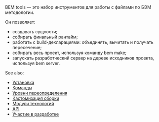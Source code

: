 BEM tools — это набор инструментов для работы с файлами по БЭМ методологии.

Он позволяет:

* создавать сущности;
* собирать финальный рантайм;
* работать с build-декларациями: объединять, вычитать и получать пересечение;
* собирать весь проект, используя команду bem make;
* запускать разработческий сервер на дереве исходников проекта, используя bem server.

See also:

* [Установка](installation/)
* [Команды](commands/)
* [Уровни переопределения](levels/)
* [Кастомизация сборки](customization/)
* [Модули технологий](tech-modules/)
* [API](api/)
* [Участие в разработке](contribute/)

